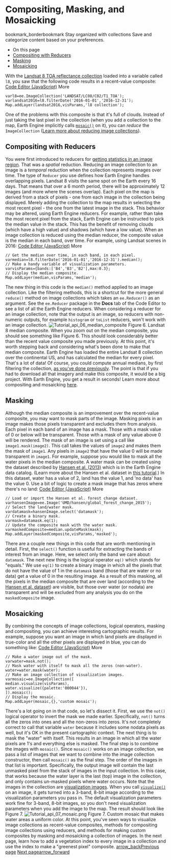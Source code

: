  
#  Compositing, Masking, and Mosaicking 
bookmark_borderbookmark Stay organized with collections  Save and categorize content based on your preferences.
  * On this page
  * [Compositing with Reducers](https://developers.google.com/earth-engine/tutorials/tutorial_api_05#compositing-with-reducers)
  * [Masking](https://developers.google.com/earth-engine/tutorials/tutorial_api_05#masking)
  * [Mosaicking](https://developers.google.com/earth-engine/tutorials/tutorial_api_05#mosaicking)


With the [Landsat 8 TOA reflectance collection](https://developers.google.com/earth-engine/datasets/catalog/LANDSAT_LC8_L1T_TOA) loaded into a variable called `l8`, you saw that the following code results in a recent-value composite:
[Code Editor (JavaScript)](https://developers.google.com/earth-engine/tutorials/tutorial_api_05#code-editor-javascript-sample) More
```
varl8=ee.ImageCollection('LANDSAT/LC08/C02/T1_TOA');
varlandsat2016=l8.filterDate('2016-01-01','2016-12-31');
Map.addLayer(landsat2016,visParams,'l8 collection');
```

One of the problems with this composite is that it's full of clouds. Instead of just taking the last pixel in the collection (when you add a collection to the map, Earth Engine implicitly calls [`mosaic()`](https://developers.google.com/earth-engine/apidocs/ee-imagecollection-mosaic) on it), you can _reduce_ the `ImageCollection` ([Learn more about reducing image collections](https://developers.google.com/earth-engine/guides/reducers_image_collection)).
## Compositing with Reducers
You were first introduced to reducers for [getting statistics in an image region](https://developers.google.com/earth-engine/tutorials/tutorial_api_03#image-statistics). That was a _spatial_ reduction. Reducing an image collection to an image is a _temporal_ reduction when the collection represents images over time. The type of `Reducer` you use defines how Earth Engine handles overlapping pixels. Landsat 8 visits the same spot on the Earth every 16 days. That means that over a 6 month period, there will be approximately 12 images (and more where the scenes overlap). Each pixel on the map is derived from a stack of pixels - one from each image in the collection being displayed.
Merely adding the collection to the map results in selecting the most recent pixel - the one from the latest image in the stack. This behavior may be altered, using Earth Engine reducers. For example, rather than take the most recent pixel from the stack, Earth Engine can be instructed to pick the median value in the stack. This has the benefit of removing clouds (which have a high value) and shadows (which have a low value). When an image collection is reduced using the median reducer, the composite value is the median in each band, over time. For example, using Landsat scenes in 2016:
[Code Editor (JavaScript)](https://developers.google.com/earth-engine/tutorials/tutorial_api_05#code-editor-javascript-sample) More
```
// Get the median over time, in each band, in each pixel.
varmedian=l8.filterDate('2016-01-01','2016-12-31').median();
// Make a handy variable of visualization parameters.
varvisParams={bands:['B4','B3','B2'],max:0.3};
// Display the median composite.
Map.addLayer(median,visParams,'median');
```

The new thing in this code is the `median()` method applied to an image collection. Like the filtering methods, this is a shortcut for the more general `reduce()` method on image collections which takes an `ee.Reducer()` as an argument. See the `ee.Reducer` package in the **Docs** tab of the Code Editor to see a list of all the Earth Engine reducers. When considering a reducer for an image collection, note that the output is an image, so reducers with non-numeric outputs, for example `histogram` or `toList` reducers, won't work with an image collection.
![Tutorial_api_06_median_composite](https://developers.google.com/static/earth-engine/images/Tutorial_api_06_median_composite.png) Figure 6. Landsat 8 median composite.
When you zoom out on the median composite, you should see something like Figure 6. This should look considerably better than the recent value composite you made previously. At this point, it's worth stepping back and considering what's been done to make that median composite. Earth Engine has loaded the entire Landsat 8 collection over the continental US, and has calculated the median for every pixel. That's a lot of data! Of course, you could compute annual medians, by first filtering the collection, [ as you've done previously](https://developers.google.com/earth-engine/tutorials/tutorial_api_04#filtering-image-collections). The point is that if you had to download all that imagery and make this composite, it would be a big project. With Earth Engine, you get a result in seconds!
Learn more about compositing and mosaicking [here](https://developers.google.com/earth-engine/guides/ic_composite_mosaic).
## Masking
Although the median composite is an improvement over the recent-value composite, you may want to mask parts of the image. Masking pixels in an image makes those pixels transparent and excludes them from analysis. Each pixel in each band of an image has a mask. Those with a mask value of 0 or below will be transparent. Those with a mask of any value above 0 will be rendered. The mask of an image is set using a call like `image1.mask(image2)`. This call takes the values of `image2` and makes them the mask of `image1`. Any pixels in `image2` that have the value 0 will be made transparent in `image1`.
For example, suppose you would like to mask all the water pixels in the median composite. A water mask can be created using the dataset described by [Hansen et al. (2013)](http://www.sciencemag.org/content/342/6160/850) which is in the Earth Engine data catalog. (Learn more about the Hansen et al. dataset in [this tutorial](https://developers.google.com/earth-engine/tutorials/tutorial_forest_01).) In this dataset, water has a value of 2, land has the value 1, and 'no data' has the value 0. Use a bit of logic to create a mask image that has zeros where there's no land:
[Code Editor (JavaScript)](https://developers.google.com/earth-engine/tutorials/tutorial_api_05#code-editor-javascript-sample) More
```
// Load or import the Hansen et al. forest change dataset.
varhansenImage=ee.Image('UMD/hansen/global_forest_change_2015');
// Select the land/water mask.
vardatamask=hansenImage.select('datamask');
// Create a binary mask.
varmask=datamask.eq(1);
// Update the composite mask with the water mask.
varmaskedComposite=median.updateMask(mask);
Map.addLayer(maskedComposite,visParams,'masked');
```

There are a couple new things in this code that are worth mentioning in detail. First, the `select()` function is useful for extracting the bands of interest from an image. Here, we select only the band we care about: `datamask`. The next new thing is the logical operator `eq()` which stands for "equals." We use `eq(1)` to create a binary image in which all the pixels that do not have the value of 1 in the `datamask` band (those that are water or no data) get a value of 0 in the resulting image.
As a result of this masking, all the pixels in the median composite that are over land (according to the [Hansen et al. dataset](https://developers.google.com/earth-engine/datasets/catalog/UMD_hansen_global_forest_change_2015_v1_3)) are visible, but those over water (or nodata) are transparent and will be excluded from any analysis you do on the `maskedComposite` image.
## Mosaicking
By combining the concepts of image collections, logical operators, masking and compositing, you can achieve interesting cartographic results. For example, suppose you want an image in which land pixels are displayed in true-color and all the other pixels are displayed in blue, you can do something like:
[Code Editor (JavaScript)](https://developers.google.com/earth-engine/tutorials/tutorial_api_05#code-editor-javascript-sample) More
```
// Make a water image out of the mask.
varwater=mask.not();
// Mask water with itself to mask all the zeros (non-water).
water=water.mask(water);
// Make an image collection of visualization images.
varmosaic=ee.ImageCollection([
median.visualize(visParams),
water.visualize({palette:'000044'}),
]).mosaic();
// Display the mosaic.
Map.addLayer(mosaic,{},'custom mosaic');
```

There's a lot going on in that code, so let's dissect it. First, we use the `not()` logical operator to invert the mask we made earlier. Specifically, `not()` turns all the zeros into ones and all the non-zeros into zeros. It's not completely correct to call that variable `water` because it includes some nodata pixels as well, but it's OK in the present cartographic context. The next thing is to mask the "water" with itself. This results in an image in which all the water pixels are 1's and everything else is masked. The final step is to combine the images with `mosaic()`. Since `mosaic()` works on an image collection, we pass a list of images that we want to combine into the image collection constructor, then call `mosaic()` as the final step. The order of the images in that list is important. Specifically, the output image will contain the last unmasked pixel from the stack of images in the input collection. In this case, that works because the water layer is the last (top) image in the collection, and only contains un-masked pixels where water occurs.
Note that the images in the collection are [visualization images](https://developers.google.com/earth-engine/guides/image_visualization#visualization-images). When you call [`visualize()`](https://developers.google.com/earth-engine/apidocs/ee-image-visualize) on an image, it gets turned into a 3-band, 8-bit image according to the visualization parameters you pass in. The default visualization parameters work fine for 3-band, 8-bit images, so you don't need visualization parameters when you add the image to the map. The result should look like Figure 7.
![Tutorial_api_07_mosaic.png](https://developers.google.com/static/earth-engine/images/Tutorial_api_07_mosaic.png) Figure 7. Custom mosaic that makes water areas a uniform color.
At this point, you've seen ways to visualize image collections as recent-value composites, methods for compositing image collections using reducers, and methods for making custom composites by masking and mosaicking a collection of images. In the next page, learn how to add a vegetation index to every image in a collection and use the index to make a "greenest pixel" composite.
[ arrow_backPrevious page](https://developers.google.com/earth-engine/tutorials/tutorial_api_04) [ Next pagearrow_forward](https://developers.google.com/earth-engine/tutorials/tutorial_api_06)
